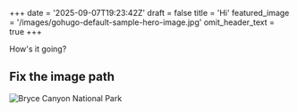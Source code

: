 +++
date = '2025-09-07T19:23:42Z'
draft = false
title = 'Hi'
featured_image = '/images/gohugo-default-sample-hero-image.jpg'
omit_header_text = true
+++

How's it going?

## Fix the image path

![Bryce Canyon National Park](/images/bryce-canyon.jpg)
